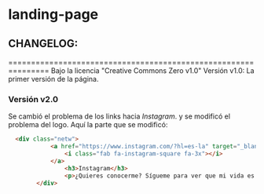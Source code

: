 # landing-page
## CHANGELOG:
===============================================================
Bajo la licencia "Creative Commons Zero v1.0"
Versión v1.0:
La primer versión de la página.
### Versión v2.0
Se cambió el problema de los links hacia _Instagram_.
y se modificó el problema del logo.
Aquí la parte que se modificó:

```html
  <div class="netw">
			<a href="https://www.instagram.com/?hl=es-la" target="_blank">
				<i class="fab fa-instagram-square fa-3x"></i>
			</a>
				<h3>Instagram</h3>
				<p>¿Quieres conocerme? Sígueme para ver que mi vida es interesante y a veces doy tips de programación ahí.</p>
		</div>
```
